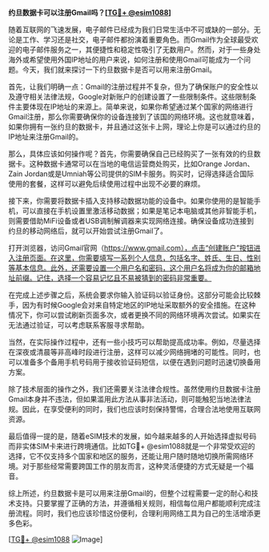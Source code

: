 **约旦数据卡可以注册Gmail吗？[[TG💪+ @esim1088](https://t.me/s/esim1088)]**

随着互联网的飞速发展，电子邮件已经成为我们日常生活中不可或缺的一部分。无论是工作、学习还是社交，电子邮件都扮演着重要角色。而Gmail作为全球最受欢迎的电子邮件服务之一，其便捷性和稳定性吸引了无数用户。然而，对于一些身处海外或希望使用外国IP地址的用户来说，如何注册和使用Gmail可能成为一个问题。今天，我们就来探讨一下约旦数据卡是否可以用来注册Gmail。

首先，让我们明确一点：Gmail的注册过程并不复杂，但为了确保账户的安全性以及遵守相关法律法规，Google对新账户的创建设置了一些限制条件。这些限制条件主要体现在IP地址的来源上。简单来说，如果你希望通过某个国家的网络进行Gmail注册，那么你需要确保你的设备连接到了该国的网络环境。这也就意味着，如果你拥有一张约旦的数据卡，并且通过这张卡上网，理论上你是可以通过约旦的IP地址来注册Gmail的。

那么，具体应该如何操作呢？首先，你需要确保自己已经购买了一张有效的约旦数据卡。这种数据卡通常可以在当地的电信运营商处购买，比如Orange Jordan、Zain Jordan或是Umniah等公司提供的SIM卡服务。购买时，记得选择适合国际使用的套餐，这样可以避免后续使用过程中出现不必要的麻烦。

接下来，你需要将数据卡插入支持移动数据功能的设备中。如果你使用的是智能手机，可以直接在手机设置里激活移动数据；如果是笔记本电脑或其他非智能手机，则需要借助MiFi设备或者USB调制解调器来实现网络连接。确保设备成功连接到约旦的移动网络后，就可以开始尝试注册Gmail了。

打开浏览器，访问Gmail官网（https://www.gmail.com），点击“创建账户”按钮进入注册页面。在这里，你需要填写一系列个人信息，包括名字、姓氏、生日、性别等基本信息。此外，还需要设置一个用户名和密码，这个用户名将成为你的邮箱地址前缀。记住，选择一个容易记忆且不易被猜到的密码非常重要。

在完成上述步骤之后，系统会要求你输入验证码以验证身份。这部分可能会比较棘手，因为有时候Google会对来自特定地区的IP地址采取额外的安全措施。在这种情况下，你可以尝试刷新页面多次，或者更换不同的网络环境再次尝试。如果实在无法通过验证，可以考虑联系客服寻求帮助。

当然，在实际操作过程中，还有一些小技巧可以帮助提高成功率。例如，尽量选择在深夜或清晨等非高峰时段进行注册，这样可以减少网络拥堵的可能性。同时，也可以准备多个备用手机号码用于接收验证码短信，以便在遇到问题时迅速切换备用方案。

除了技术层面的操作之外，我们还需要关注法律合规性。虽然使用约旦数据卡注册Gmail本身并不违法，但如果滥用此方法从事非法活动，则可能触犯当地法律法规。因此，在享受便利的同时，我们也应该时刻保持警惕，合理合法地使用互联网资源。

最后值得一提的是，随着eSIM技术的发展，如今越来越多的人开始选择虚拟号码而非实体SIM卡来进行跨境通信。比如TG💪+ @esim1088就是一个非常受欢迎的选择，它不仅支持多个国家和地区的服务，还能让用户随时随地切换所需网络环境。对于那些经常需要跨国工作的朋友而言，这种灵活便捷的方式无疑是一个福音。

综上所述，约旦数据卡是可以用来注册Gmail的，但整个过程需要一定的耐心和技术支持。只要掌握了正确的方法，并遵循相关规则，相信每位用户都能顺利完成注册流程。同时，我们也应该珍惜这份便利，合理利用网络工具为自己的生活增添更多色彩。

[[TG💪+ @esim1088](https://t.me/s/esim1088) ![Image](https://i.postimg.cc/4NQfJmqS/Snipaste-2025-05-13-00-14-12.png)]